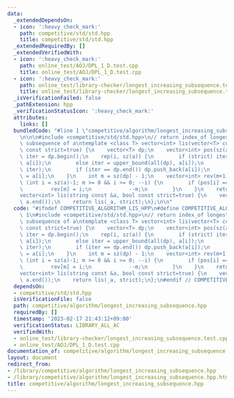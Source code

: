 ```yaml
---
data:
  _extendedDependsOn:
  - icon: ':heavy_check_mark:'
    path: competitive/std/std.hpp
    title: competitive/std/std.hpp
  _extendedRequiredBy: []
  _extendedVerifiedWith:
  - icon: ':heavy_check_mark:'
    path: online_test/AOJ/DPL_1_D.test.cpp
    title: online_test/AOJ/DPL_1_D.test.cpp
  - icon: ':heavy_check_mark:'
    path: online_test/library-checker/longest_increasing_subsequence.test.cpp
    title: online_test/library-checker/longest_increasing_subsequence.test.cpp
  _isVerificationFailed: false
  _pathExtension: hpp
  _verificationStatusIcon: ':heavy_check_mark:'
  attributes:
    links: []
  bundledCode: "#line 1 \"competitive/algorithm/longest_increasing_subsequence.hpp\"\
    \n\n\n#include <competitive/std/std.hpp>\n// return index_of longest increasing\
    \ subsequence of a\ntemplate <class T> vector<int> lis(vector<T> const &a, bool\
    \ const strict=true) {\n    vector<T> dp;\n    vector<int> pos(sz(a));\n    auto\
    \ iter = dp.begin();\n    rep(i, sz(a)) {\n        if (strict) iter = lower_bound(all(dp),\
    \ a[i]);\n        else iter = upper_bound(all(dp), a[i]);\n        pos[i] = distance(dp.begin(),\
    \ iter);\n        if (iter == dp.end()) dp.push_back(a[i]);\n        else *iter\
    \ = a[i];\n    }\n    int m = sz(dp) - 1;\n    vector<int> rev(m+1);\n    for\
    \ (int i = sz(a)-1; m >= 0 && i >= 0; --i) {\n        if (pos[i] == m) {\n   \
    \         rev[m] = i;\n            --m;\n        }\n    }\n    return rev;\n};\n\
    vector<int> lis(string const &a, bool const strict=true) {\n    vector<char> _a(a.begin(),\
    \ a.end());\n    return lis(_a, strict);\n};\n\n"
  code: "#ifndef COMPETITIVE_ALGORITHM_LIS_HPP\n#define COMPETITIVE_ALGORITHM_LIS_HPP\
    \ 1\n#include <competitive/std/std.hpp>\n// return index_of longest increasing\
    \ subsequence of a\ntemplate <class T> vector<int> lis(vector<T> const &a, bool\
    \ const strict=true) {\n    vector<T> dp;\n    vector<int> pos(sz(a));\n    auto\
    \ iter = dp.begin();\n    rep(i, sz(a)) {\n        if (strict) iter = lower_bound(all(dp),\
    \ a[i]);\n        else iter = upper_bound(all(dp), a[i]);\n        pos[i] = distance(dp.begin(),\
    \ iter);\n        if (iter == dp.end()) dp.push_back(a[i]);\n        else *iter\
    \ = a[i];\n    }\n    int m = sz(dp) - 1;\n    vector<int> rev(m+1);\n    for\
    \ (int i = sz(a)-1; m >= 0 && i >= 0; --i) {\n        if (pos[i] == m) {\n   \
    \         rev[m] = i;\n            --m;\n        }\n    }\n    return rev;\n};\n\
    vector<int> lis(string const &a, bool const strict=true) {\n    vector<char> _a(a.begin(),\
    \ a.end());\n    return lis(_a, strict);\n};\n#endif // COMPETITIVE_ALGORITHM_LIS_HPP"
  dependsOn:
  - competitive/std/std.hpp
  isVerificationFile: false
  path: competitive/algorithm/longest_increasing_subsequence.hpp
  requiredBy: []
  timestamp: '2023-02-17 21:43:12+09:00'
  verificationStatus: LIBRARY_ALL_AC
  verifiedWith:
  - online_test/library-checker/longest_increasing_subsequence.test.cpp
  - online_test/AOJ/DPL_1_D.test.cpp
documentation_of: competitive/algorithm/longest_increasing_subsequence.hpp
layout: document
redirect_from:
- /library/competitive/algorithm/longest_increasing_subsequence.hpp
- /library/competitive/algorithm/longest_increasing_subsequence.hpp.html
title: competitive/algorithm/longest_increasing_subsequence.hpp
---
```

